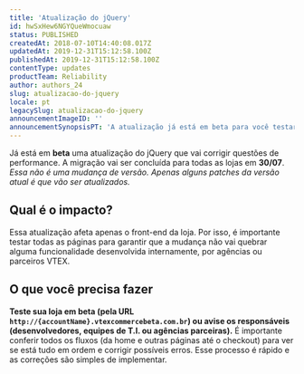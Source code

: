 ```yaml
---
title: 'Atualização do jQuery'
id: hwSxHew6NGYQueWmocuaw
status: PUBLISHED
createdAt: 2018-07-10T14:40:08.017Z
updatedAt: 2019-12-31T15:12:58.100Z
publishedAt: 2019-12-31T15:12:58.100Z
contentType: updates
productTeam: Reliability
author: authors_24
slug: atualizacao-do-jquery
locale: pt
legacySlug: atualizacao-do-jquery
announcementImageID: ''
announcementSynopsisPT: 'A atualização já está em beta para você testar sua loja. A mudança será completada em 30/07.'
---
```


Já está em __beta__ uma atualização do jQuery que vai corrigir questões de performance. A migração vai ser concluída para todas as lojas em __30/07__. _Essa não é uma mudança de versão. Apenas alguns patches da versão atual é que vão ser atualizados._


## Qual é o impacto?
Essa atualização afeta apenas o front-end da loja. Por isso, é importante testar todas as páginas para garantir que a mudança não vai quebrar alguma funcionalidade desenvolvida internamente, por agências ou parceiros VTEX.


## O que você precisa fazer
__Teste sua loja em beta (pela URL `http://{accountName}.vtexcommercebeta.com.br`) ou avise os responsáveis (desenvolvedores, equipes de T.I. ou agências parceiras).__ É importante conferir todos os fluxos (da home e outras páginas até o checkout) para ver se está tudo em ordem e corrigir possíveis erros. Esse processo é rápido e as correções são simples de implementar. 
